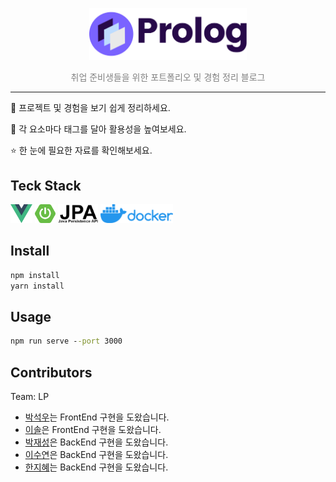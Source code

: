 <p align=center>
<img src="images/logo-black.png" style="zoom:15%;" width="50%"/>
</p>
<p align=center>
    <span style="color: gray">취업 준비생들을 위한 포트폴리오 및 경험 정리 블로그</span>
</p>

----



<p align=left>
    <p>📃 프로젝트 및 경험을 보기 쉽게 정리하세요.</p>
    <p>🔖 각 요소마다 태그를 달아 활용성을 높여보세요.</p>
    <p>⭐ 한 눈에 필요한 자료를 확인해보세요.</p>
</p>



## Teck Stack

<div>
    <img src="images/vue js.png" height="30">
    <img src="images/spring boot.png" height="30">
    <img src="images/jpa.png" height="30">
    <img src="images/docker.png" height="30">
</div>



## Install

```cmd
npm install
yarn install
```



## Usage

```cmd
npm run serve --port 3000
```



## Contributors

Team: LP

* [박석우](https://lab.ssafy.com/pseokwooo)는 FrontEnd 구현을 도왔습니다.
* [이솔](https://lab.ssafy.com/tedy55)은 FrontEnd 구현을 도왔습니다.
* [박재성](https://lab.ssafy.com/wotjd4305)은 BackEnd 구현을 도왔습니다.
* [이수연](https://lab.ssafy.com/qkdqnwpwp)은 BackEnd 구현을 도왔습니다.
* [한지혜](https://lab.ssafy.com/hangji0124)는 BackEnd 구현을 도왔습니다.

